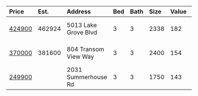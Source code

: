 | Price      | Est.   | Address              | Bed | Bath | Size | Value | Lot               | Unit | Year | Link                                                                         |
| :--------- | :----- | :------------------- | :-- | :--- | :--- | :---- | :---------------- | :--- | :--- | :--------------------------------------------------------------------------- |
| [424900]() | 462924 | 5013 Lake Grove Blvd | 3   | 3    | 2338 | 182   | 28 6970           | Sqft | 2007 | https://www.movoto.com/home/5013-lake-grove-blvd-cary-nc-27519-413_2331776   |
| [370000]() | 381600 | 804 Transom View Way | 3   | 3    | 2400 | 154   | 8 5227            | Sqft | 2013 | https://www.movoto.com/home/804-transom-view-way-cary-nc-27519-413_2335805   |
| [249900]() |        | 2031 Summerhouse Rd  | 3   | 3    | 1750 | 143   | Listed Today 1307 | Sqft | 2013 | https://www.movoto.com/home/2031-summerhouse-rd-cary-nc-27519-pid_hosx43b5jh |